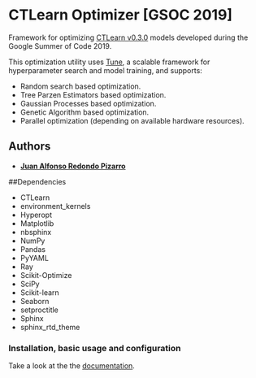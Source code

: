 # CTLearn Optimizer [GSOC 2019]

Framework for optimizing [CTLearn v0.3.0](https://github.com/ctlearn-project/ctlearn/tree/v031) 
models developed during the Google Summer of Code 2019.

This optimization utility uses [Tune](https://ray.readthedocs.io/en/latest/tune.html), 
a scalable framework for hyperparameter search and model training, and supports:

- Random search based optimization.
- Tree Parzen Estimators based optimization.
- Gaussian Processes based optimization.
- Genetic Algorithm based optimization.
- Parallel optimization (depending on available hardware resources).

## Authors

* **[Juan Alfonso Redondo Pizarro](https://github.com/jredondopizarro)**

##Dependencies

- CTLearn
- environment_kernels
- Hyperopt
- Matplotlib
- nbsphinx
- NumPy
- Pandas
- PyYAML 
- Ray
- Scikit-Optimize 
- SciPy
- Scikit-learn
- Seaborn
- setproctitle
- Sphinx
- sphinx_rtd_theme

### Installation, basic usage and configuration

Take a look at the the [documentation](https://ctlearn-optimizer.readthedocs.io/en/latest/index.html).





